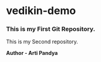 # vedikin-demo
<h3 style color="blue">
This is my First Git Repository.
</h3>
</style
<br>
This is my Second repository.
</h3>
</br>

<b>Author - Arti Pandya</b>

